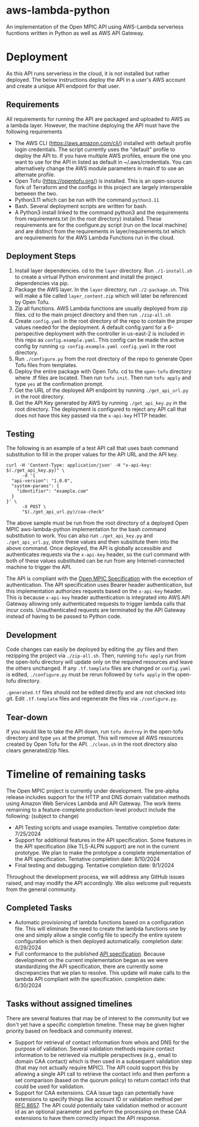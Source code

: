 # aws-lambda-python
An implementation of the Open MPIC API using AWS-Lambda serverless fucntions written in Python as well as AWS API Gateway.

# Deployment
As this API runs serverless in the cloud, it is not installed but rather deployed. The below instructions deploy the API in a user's AWS account and create a unique API endpoint for that user.

## Requirements
All requirements for running the API are packaged and uploaded to AWS as a lambda layer. However, the machine deploying the API must have the following requirements
- The AWS CLI (https://aws.amazon.com/cli/) installed with default profile login credentials. The script currently uses the "default" profile to deploy the API to. If you have multiple AWS profiles, ensure the one you want to use for the API in listed as default in ~/.aws/credentials. You can alternatively change the AWS module parameters in main.tf to use an alternate profile.
- Open Tofu (https://opentofu.org/) is installed. This is an open-source fork of Terraform and the configs in this project are largely interoperable between the two.
- Python3.11 which can be run with the command `python3.11`
- Bash. Several deployment scripts are written for bash.
- A Python3 install linked to the command python3 and the requirements from requirements.txt (in the root directory) installed. These requirements are for the configure.py script (run on the local machine) and are distinct from the requirements in layer/requirements.txt which are requirements for the AWS Lambda Functions run in the cloud.

## Deployment Steps
1. Install layer dependencies. cd to the `layer` directory. Run `./1-install.sh` to create a virtual Python environment and install the project dependencies via pip.
2. Package the AWS layer. In the `layer` directory, run `./2-package.sh`. This will make a file called `layer_content.zip` which will later be referenced by Open Tofu.
3. Zip all functions. AWS Lambda functions are usually deployed from zip files. cd to the main project directory and then run `./zip-all.sh`
4. Create `config.yaml` in the root directory of the repo to contain the proper values needed for the deployment. A default config.yaml for a 6-perspective deployment with the controller in us-east-2 is included in this repo as `config.example.yaml`. This config can be made the active config by running `cp config.example.yaml config.yaml` in the root directory.
5. Run `./configure.py` from the root directory of the repo to generate Open Tofu files from templates.
7. Deploy the entire package with Open Tofu. cd to the `open-tofu` directory where .tf files are located. Then run `tofu init`. Then run `tofu apply` and type `yes` at the confirmation prompt.
8. Get the URL of the deployed API endpoint by running `./get_api_url.py` in the root directory.
9. Get the API Key generated by AWS by running `./get_api_key.py` in the root directory. The deployment is configured to reject any API call that does not have this key passed via the `x-api-key` HTTP header.

## Testing
The following is an example of a test API call that uses bash command substitution to fill in the proper values for the API URL and the API key.

```
curl -H 'Content-Type: application/json' -H "x-api-key: $(./get_api_key.py)" \
      -d '{
  "api-version": "1.0.0",
  "system-params": {
    "identifier": "example.com"
  }
}' \
      -X POST \
      "$(./get_api_url.py)/caa-check"
```

The above sample must be run from the root directory of a deployed Open MPIC aws-lambda-python implementation for the bash command substitution to work. You can also run `./get_api_key.py` and `./get_api_url.py`, store these values and then substitute them into the above command. Once deployed, the API is globally accessible and authenticates requests via the `x-api-key` header, so the curl command with both of these values substituted can be run from any Internet-connected machine to trigger the API.

The API is compliant with the [Open MPIC Specification](https://github.com/open-mpic/open-mpic-specification) with the exception of authentication. The API specification uses Bearer header authentication, but this implementation authorizes requests based on the `x-api-key` header. This is because `x-api-key` header authentication is integrated into AWS API Gateway allowing only authenticated requests to trigger lambda calls that incur costs. Unauthenticated requests are terminated by the API Gateway instead of having to be passed to Python code.

## Development
Code changes can easily be deployed by editing the .py files and then rezipping the project via `./zip-all.sh`. Then, running `tofu apply` run from the open-tofu directory will update only on the required resources and leave the others unchanged. If any `.tf.template` files are changed or `config.yaml` is edited, `./configure.py` must be rerun followed by `tofu apply` in the open-tofu directory.

`.generated.tf` files should not be edited directly and are not checked into git. Edit `.tf.template` files and regenerate the files via `./configure.py`.

## Tear-down
If you would like to take the API down, run `tofu destroy` in the open-tofu directory and type `yes` at the prompt. This will remove all AWS resources created by Open Tofu for the API.
`./clean.sh` in the root directory also clears generated/zip files.

# Timeline of remaining tasks

The Open MPIC project is currently under development. The pre-alpha release includes support for the HTTP and DNS domain validation methods using Amazon Web Services Lambda and API Gateway. The work items remaining to a feature-complete production-level product include the following: (subject to change)

- API Testing scripts and usage examples. Tentative completion date: 7/25/2024
- Support for additional features in the API specification. Some features in the API specification (like TLS-ALPN support) are not in the current prototype. We plan to make the prototype a complete implementation of the API specification. Tentative completion date: 8/10/2024
- Final testing and debugging. Tentative completion date: 9/1/2024

Throughout the development process, we will address any GitHub issues raised, and may modify the API accordingly. We also welcome pull requests from the general community.

## Completed Tasks
- Automatic provisioning of lambda functions based on a configuration file. This will eliminate the need to create the lambda functions one by one and simply allow a single config file to specify the entire system configuration which is then deployed automatically. completion date: 6/29/2024
- Full conformance to the published [API specification](https://github.com/open-mpic/open-mpic-specification). Because development on the current implementation began as we were standardizing the API specification, there are currently some discrepancies that we plan to resolve. This update will make calls to the lambda API compliant with the specification. completion date: 6/30/2024

## Tasks without assigned timelines
There are several features that may be of interest to the community but we don't yet have a specific completion timeline. These may be given higher priority based on feedback and community interest.

- Support for retrieval of contact information from whois and DNS for the purpose of validation. Several validation methods require contact information to be retrieved via multiple perspectives (e.g., email to domain CAA contact) which is then used in a subsequent validation step (that may not actually require MPIC). The API could support this by allowing a single API call to retrieve the contact info and then perform a set comparison (based on the quorum policy) to return contact info that could be used for validation.
- Support for CAA extensions. CAA issue tags can potentially have extensions to specify things like account ID or validation method per [RFC 8657](https://datatracker.ietf.org/doc/html/rfc8657). The API could potentially take validation method or account id as an optional parameter and perform the processing on these CAA extensions to have them correctly impact the API response.
